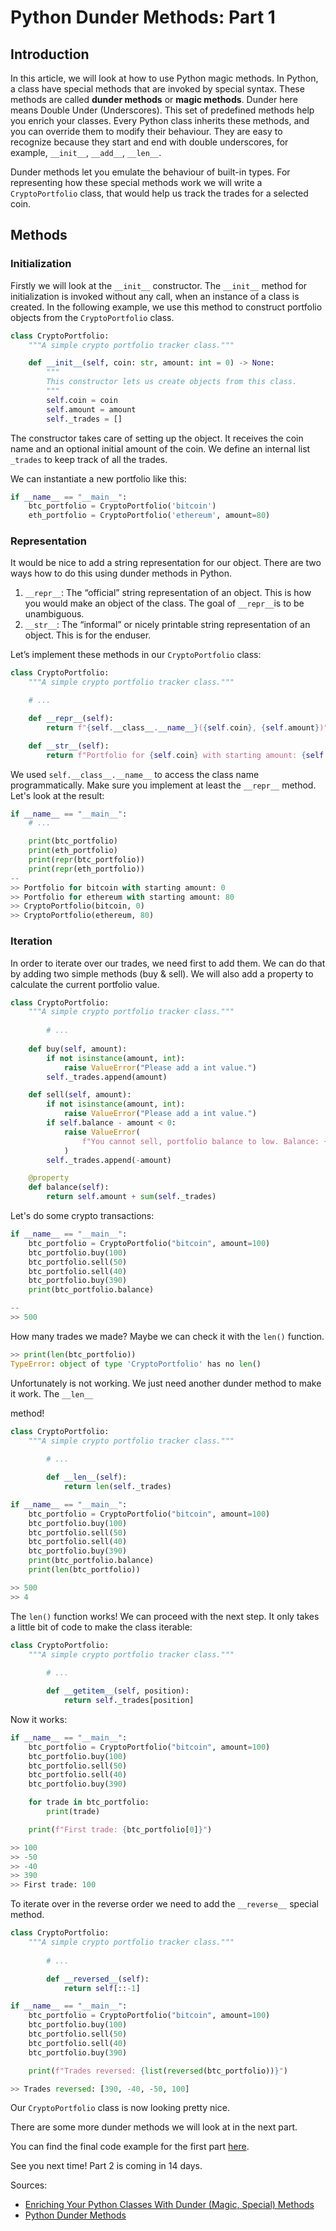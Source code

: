 # Python Dunder Methods: Part 1

## Introduction

In this article, we will look at how to use Python magic methods. In Python, a class have special methods that are invoked by special syntax. These methods are called **dunder methods** or **magic methods**. Dunder here means Double Under (Underscores). This set of predefined methods help you enrich your classes. Every Python class inherits these methods, and you can override them to modify their behaviour. They are easy to recognize because they start and end with double underscores, for example, `__init__`,  `__add__`, `__len__`. 

Dunder methods let you emulate the behaviour of built-in types. For representing how these special methods work we will write a `CryptoPortfolio` class, that would help us track the trades for a selected coin.

## Methods

### Initialization

Firstly we will look at the `__init__` constructor. The `__init__` method for initialization is invoked without any call, when an instance of a class is created. In the following example, we use this method to construct portfolio objects from the `CryptoPortfolio` class.

```python
class CryptoPortfolio:
    """A simple crypto portfolio tracker class."""

    def __init__(self, coin: str, amount: int = 0) -> None:
        """
        This constructor lets us create objects from this class.
        """
        self.coin = coin
        self.amount = amount
        self._trades = []
```

The constructor takes care of setting up the object. It receives the coin name and an optional initial amount of the coin. We define an internal list `_trades` to keep track of all the trades.

We can instantiate a new portfolio like this:

```python
if __name__ == "__main__":
    btc_portfolio = CryptoPortfolio('bitcoin')
    eth_portfolio = CryptoPortfolio('ethereum', amount=80)
```

### Representation

It would be nice to add a string representation for our object. There are two ways how to do this using dunder methods in Python.

1. `__repr__`: The “official” string representation of an object. This is how you would make an object of the class. The goal of `__repr__`is to be unambiguous.
2. `__str__`: The “informal” or nicely printable string representation of an object. This is for the enduser.

Let’s implement these methods in our `CryptoPortfolio` class:

```python
class CryptoPortfolio:
    """A simple crypto portfolio tracker class."""

    # ...

    def __repr__(self):
        return f"{self.__class__.__name__}({self.coin}, {self.amount})"

    def __str__(self):
        return f"Portfolio for {self.coin} with starting amount: {self.amount}"
```

We used `self.__class__.__name__` to access the class name programmatically.  Make sure you implement at least the `__repr__` method. Let's look at the result:

```python
if __name__ == "__main__":
    # ...

    print(btc_portfolio)
    print(eth_portfolio)
    print(repr(btc_portfolio))
    print(repr(eth_portfolio))
--
>> Portfolio for bitcoin with starting amount: 0
>> Portfolio for ethereum with starting amount: 80
>> CryptoPortfolio(bitcoin, 0)
>> CryptoPortfolio(ethereum, 80)
```

### Iteration

In order to iterate over our trades, we need first to add them. We can do that by adding two simple methods (buy & sell). We will also add a property to calculate the current portfolio value.

```python
class CryptoPortfolio:
    """A simple crypto portfolio tracker class."""
		
		# ...
   
    def buy(self, amount):
        if not isinstance(amount, int):
            raise ValueError("Please add a int value.")
        self._trades.append(amount)

    def sell(self, amount):
        if not isinstance(amount, int):
            raise ValueError("Please add a int value.")
        if self.balance - amount < 0:
            raise ValueError(
                f"You cannot sell, portfolio balance to low. Balance: {self.balance}"
            )
        self._trades.append(-amount)

    @property
    def balance(self):
        return self.amount + sum(self._trades)
```

Let's do some crypto transactions:

```python
if __name__ == "__main__":
    btc_portfolio = CryptoPortfolio("bitcoin", amount=100)
    btc_portfolio.buy(100)
    btc_portfolio.sell(50)
    btc_portfolio.sell(40)
    btc_portfolio.buy(390)
    print(btc_portfolio.balance)

--
>> 500
```

How many trades we made? Maybe we can check it with the `len()` function.

```python
>> print(len(btc_portfolio))
TypeError: object of type 'CryptoPortfolio' has no len()
```

Unfortunately is not working. We just need another dunder method to make it work. The `__len__`

method!

```python
class CryptoPortfolio:
    """A simple crypto portfolio tracker class."""
		
		# ...

		def __len__(self):
            return len(self._trades)

if __name__ == "__main__":
    btc_portfolio = CryptoPortfolio("bitcoin", amount=100)
    btc_portfolio.buy(100)
    btc_portfolio.sell(50)
    btc_portfolio.sell(40)
    btc_portfolio.buy(390)
    print(btc_portfolio.balance)
    print(len(btc_portfolio))

>> 500
>> 4
```

The `len()` function works! We can proceed with the next step. It only takes a little bit of code to make the class iterable:

```python
class CryptoPortfolio:
    """A simple crypto portfolio tracker class."""
		
		# ...

		def __getitem__(self, position):
            return self._trades[position]
```

Now it works:

```python
if __name__ == "__main__":
    btc_portfolio = CryptoPortfolio("bitcoin", amount=100)
    btc_portfolio.buy(100)
    btc_portfolio.sell(50)
    btc_portfolio.sell(40)
    btc_portfolio.buy(390)

    for trade in btc_portfolio:
        print(trade)

    print(f"First trade: {btc_portfolio[0]}")

>> 100
>> -50
>> -40
>> 390
>> First trade: 100
```

To iterate over in the reverse order we need to add the `__reverse__` special method.

```python
class CryptoPortfolio:
    """A simple crypto portfolio tracker class."""
		
		# ...

		def __reversed__(self):
            return self[::-1]

if __name__ == "__main__":
    btc_portfolio = CryptoPortfolio("bitcoin", amount=100)
    btc_portfolio.buy(100)
    btc_portfolio.sell(50)
    btc_portfolio.sell(40)
    btc_portfolio.buy(390)

    print(f"Trades reversed: {list(reversed(btc_portfolio))}")

>> Trades reversed: [390, -40, -50, 100]
```

Our `CryptoPortfolio` class is now looking pretty nice.

There are some more dunder methods we will look at in the next part.

You can find the final code example for the first part [here](https://github.com/whiletrue-community/website-articles/blob/main/articles/01_python_dunder_methods_part_1/01_python_dunder_methods_part_1.py ).

See you next time! Part 2 is coming in 14 days.

Sources:

- [Enriching Your Python Classes With Dunder (Magic, Special) Methods]([https://dbader.org/blog/python-dunder-methods](https://dbader.org/blog/python-dunder-methods))
- [Python Dunder Methods]([https://dbader.org/blog/python-dunder-method](https://levelup.gitconnected.com/python-dunder-methods-ea98ceabad15))